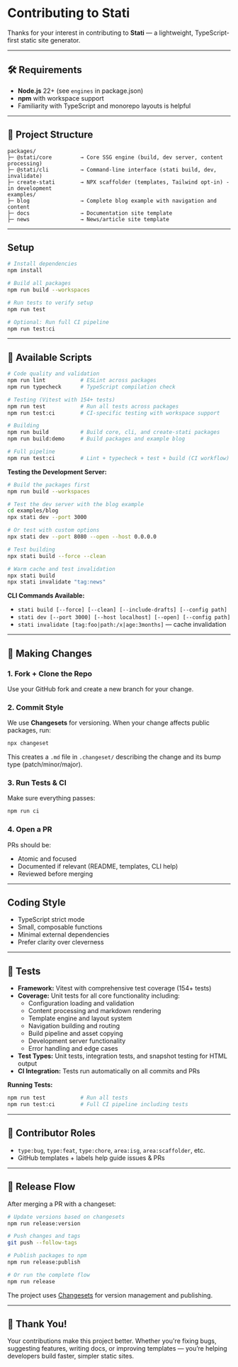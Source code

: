 # Contributing to Stati

Thanks for your interest in contributing to **Stati** — a lightweight, TypeScript-first static site generator.

---

## 🛠 Requirements

- **Node.js** 22+ (see `engines` in package.json)
- **npm** with workspace support
- Familiarity with TypeScript and monorepo layouts is helpful

---

## 🚧 Project Structure

```
packages/
├─ @stati/core         → Core SSG engine (build, dev server, content processing)
├─ @stati/cli          → Command-line interface (stati build, dev, invalidate)
├─ create-stati        → NPX scaffolder (templates, Tailwind opt-in) - in development
examples/
├─ blog                → Complete blog example with navigation and content
├─ docs                → Documentation site template
├─ news                → News/article site template
```

---

## Setup

```bash
# Install dependencies
npm install

# Build all packages
npm run build --workspaces

# Run tests to verify setup
npm run test

# Optional: Run full CI pipeline
npm run test:ci
```

---

## 📜 Available Scripts

```bash
# Code quality and validation
npm run lint           # ESLint across packages
npm run typecheck      # TypeScript compilation check

# Testing (Vitest with 154+ tests)
npm run test           # Run all tests across packages
npm run test:ci        # CI-specific testing with workspace support

# Building
npm run build          # Build core, cli, and create-stati packages
npm run build:demo     # Build packages and example blog

# Full pipeline
npm run test:ci        # Lint + typecheck + test + build (CI workflow)
```

**Testing the Development Server:**

```bash
# Build the packages first
npm run build --workspaces

# Test the dev server with the blog example
cd examples/blog
npx stati dev --port 3000

# Or test with custom options
npx stati dev --port 8080 --open --host 0.0.0.0

# Test building
npx stati build --force --clean

# Warm cache and test invalidation
npx stati build
npx stati invalidate "tag:news"
```

**CLI Commands Available:**

- `stati build [--force] [--clean] [--include-drafts] [--config path]`
- `stati dev [--port 3000] [--host localhost] [--open] [--config path]`
- `stati invalidate [tag:foo|path:/x|age:3months]` — cache invalidation

---

## 🔄 Making Changes

### 1. Fork + Clone the Repo

Use your GitHub fork and create a new branch for your change.

### 2. Commit Style

We use **Changesets** for versioning. When your change affects public packages, run:

```bash
npx changeset
```

This creates a `.md` file in `.changeset/` describing the change and its bump type (patch/minor/major).

### 3. Run Tests & CI

Make sure everything passes:

```bash
npm run ci
```

### 4. Open a PR

PRs should be:

- Atomic and focused
- Documented if relevant (README, templates, CLI help)
- Reviewed before merging

---

## Coding Style

- TypeScript strict mode
- Small, composable functions
- Minimal external dependencies
- Prefer clarity over cleverness

---

## 🧪 Tests

- **Framework:** Vitest with comprehensive test coverage (154+ tests)
- **Coverage:** Unit tests for all core functionality including:
  - Configuration loading and validation
  - Content processing and markdown rendering
  - Template engine and layout system
  - Navigation building and routing
  - Build pipeline and asset copying
  - Development server functionality
  - Error handling and edge cases
- **Test Types:** Unit tests, integration tests, and snapshot testing for HTML output
- **CI Integration:** Tests run automatically on all commits and PRs

**Running Tests:**

```bash
npm run test           # Run all tests
npm run test:ci        # Full CI pipeline including tests
```

---

## 🤝 Contributor Roles

- `type:bug`, `type:feat`, `type:chore`, `area:isg`, `area:scaffolder`, etc.
- GitHub templates + labels help guide issues & PRs

---

## 🏁 Release Flow

After merging a PR with a changeset:

```bash
# Update versions based on changesets
npm run release:version

# Push changes and tags
git push --follow-tags

# Publish packages to npm
npm run release:publish

# Or run the complete flow
npm run release
```

The project uses [Changesets](https://github.com/changesets/changesets) for version management and publishing.

---

## 🙏 Thank You!

Your contributions make this project better. Whether you're fixing bugs, suggesting features, writing docs, or improving templates — you’re helping developers build faster, simpler static sites.
